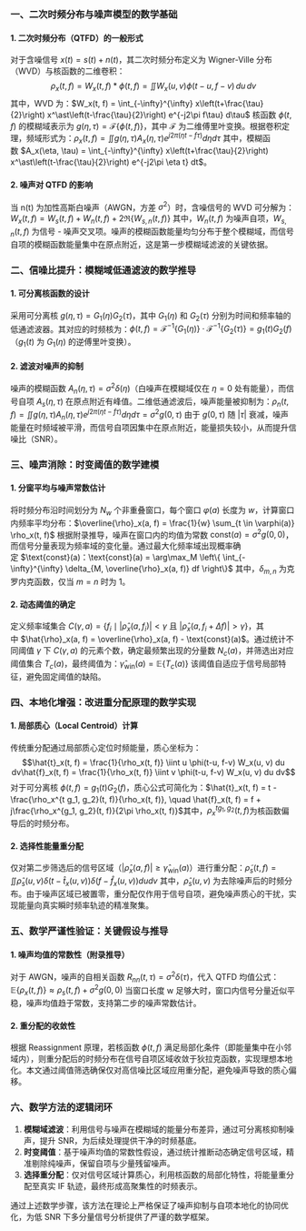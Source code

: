 ### 一、二次时频分布与噪声模型的数学基础

#### 1. 二次时频分布（QTFD）的一般形式

对于含噪信号 $x(t) = s(t) + n(t)$，其二次时频分布定义为 Wigner-Ville 分布（WVD）与核函数的二维卷积：$$\rho_x(t, f) = W_x(t, f) \ast \phi(t, f) = \iint W_x(u, v) \phi(t-u, f-v) \, du \, dv$$ 其中，WVD 为：$W_x(t, f) = \int_{-\infty}^{\infty} x\left(t+\frac{\tau}{2}\right) x^\ast\left(t-\frac{\tau}{2}\right) e^{-j2\pi f\tau} d\tau$ 核函数 $\phi(t, f)$ 的模糊域表示为 $g(\eta, \tau) = \mathcal{F}\{\phi(t, f)\}$，其中 $\mathcal{F}$ 为二维傅里叶变换。根据卷积定理，频域形式为：$\rho_x(t, f) = \iint g(\eta, \tau) A_x(\eta, \tau) e^{j2\pi(\eta t - f\tau)} d\eta d\tau$ 其中，模糊函数 $A_x(\eta, \tau) = \int_{-\infty}^{\infty} x\left(t+\frac{\tau}{2}\right) x^\ast\left(t-\frac{\tau}{2}\right) e^{-j2\pi \eta t} dt$。

#### 2. 噪声对 QTFD 的影响

当 n(t) 为加性高斯白噪声（AWGN，方差 $\sigma^2$）时，含噪信号的 WVD 可分解为：$W_x(t, f) = W_s(t, f) + W_n(t, f) + 2\Re\{W_{s,n}(t, f)\}$ 其中，$W_n(t, f)$ 为噪声自项，$W_{s,n}(t, f)$ 为信号 - 噪声交叉项。噪声的模糊函数能量均匀分布于整个模糊域，而信号自项的模糊函数能量集中在原点附近，这是第一步模糊域滤波的关键依据。

### 二、信噪比提升：模糊域低通滤波的数学推导

#### 1. 可分离核函数的设计

采用可分离核 $g(\eta, \tau) = G_1(\eta) G_2(\tau)$，其中 $G_1(\eta)$ 和 $G_2(\tau)$ 分别为时间和频率轴的低通滤波器。其对应的时频核为：$\phi(t, f) = \mathcal{F}^{-1}\{G_1(\eta)\} \cdot \mathcal{F}^{-1}\{G_2(\tau)\} = g_1(t) G_2(f)$ （$g_1(t)$ 为 $G_1(\eta)$ 的逆傅里叶变换）。

#### 2. 滤波对噪声的抑制

噪声的模糊函数 $A_n(\eta, \tau) = \sigma^2 \delta(\eta)$（白噪声在模糊域仅在 $\eta=0$ 处有能量），而信号自项 $A_s(\eta, \tau)$ 在原点附近有峰值。二维低通滤波后，噪声能量被抑制为：$\rho_n(t, f) = \iint g(\eta, \tau) A_n(\eta, \tau) e^{j2\pi(\eta t - f\tau)} d\eta d\tau = \sigma^2 g(0, \tau)$ 由于 $g(0, \tau)$ 随 $|\tau|$ 衰减，噪声能量在时频域被平滑，而信号自项因集中在原点附近，能量损失较小，从而提升信噪比（SNR）。

### 三、噪声消除：时变阈值的数学建模

#### 1. 分窗平均与噪声常数估计

将时频分布沿时间划分为 $N_w$ 个非重叠窗口，每个窗口 $\varphi(a)$ 长度为 $w$，计算窗口内频率平均分布：$\overline{\rho}_x(a, f) = \frac{1}{w} \sum_{t \in \varphi(a)} \rho_x(t, f)$ 根据附录推导，噪声在窗口内的均值为常数 $\text{const}(a) = \sigma^2 g(0, 0)$，而信号分量表现为频率域的变化量。通过最大化频率域出现概率确定 $\text{const}(a)：\text{const}(a) = \arg\max_M \left\{ \int_{-\infty}^{\infty} \delta_{M, \overline{\rho}_x(a, f)} df \right\}$ 其中，$\delta_{m,n}$ 为克罗内克函数，仅当 $m=n$ 时为 1。

#### 2. 动态阈值的确定

定义频率域集合 $C(\gamma, a) = \{ f_i \mid |\hat{\rho}_x(a, f_i)| < \gamma \text{ 且 } |\hat{\rho}_x(a, f_i+\Delta f)| > \gamma \}$，其中 $\hat{\rho}_x(a, f) = \overline{\rho}_x(a, f) - \text{const}(a)$。通过统计不同阈值 $\gamma$ 下 $C(\gamma, a)$ 的元素个数，确定最频繁出现的分量数 $N_c(a)$，并筛选出对应阈值集合 $T_c(a)$，最终阈值为：$\hat{\gamma}_{\text{win}}(a) = \mathbb{E}\{ T_c(a) \}$ 该阈值自适应于信号局部特征，避免固定阈值的缺陷。

### 四、本地化增强：改进重分配原理的数学实现

#### 1. 局部质心（Local Centroid）计算

传统重分配通过局部质心定位时频能量，质心坐标为：$$\hat{t}_x(t, f) = \frac{1}{\rho_x(t, f)} \iint u \phi(t-u, f-v) W_x(u, v) du dv\hat{f}_x(t, f) = \frac{1}{\rho_x(t, f)} \iint v \phi(t-u, f-v) W_x(u, v) du dv$$ 对于可分离核 $\phi(t, f) = g_1(t) G_2(f)$，质心公式可简化为：$\hat{t}_x(t, f) = t - \frac{\rho_x^{t g_1, g_2}(t, f)}{\rho_x(t, f)}, \quad \hat{f}_x(t, f) = f + j\frac{\rho_x^{g_1, g_2}(t, f)}{2\pi \rho_x(t, f)}$其中，$\rho_x^{t g_1, g_2}(t, f)$为核函数偏导后的时频分布。

#### 2. 选择性能量重分配

仅对第二步筛选后的信号区域（$|\hat{\rho}_x(a, f)| \geq \hat{\gamma}_{\text{win}}(a)$）进行重分配：$\tilde{\rho}_s(t, f) = \iint \hat{\rho}_s(u, v) \delta\left(t-\hat{t}_x(u, v)\right) \delta\left(f-\hat{f}_x(u, v)\right) du dv$ 其中，$\hat{\rho}_s(u, v)$ 为去除噪声后的时频分布。由于噪声区域已被置零，重分配仅作用于信号自项，避免噪声质心的干扰，实现能量向真实瞬时频率轨迹的精准聚集。

### 五、数学严谨性验证：关键假设与推导

#### 1. 噪声均值的常数性（附录推导）

对于 AWGN，噪声的自相关函数 $R_{nn}(t, \tau) = \sigma^2 \delta(\tau)$，代入 QTFD 均值公式：$\mathbb{E}\{\rho_x(t, f)\} \approx \rho_s(t, f) + \sigma^2 g(0, 0)$ 当窗口长度 w 足够大时，窗口内信号分量近似平稳，噪声均值趋于常数，支持第二步的噪声常数估计。

#### 2. 重分配的收敛性

根据 Reassignment 原理，若核函数 $\phi(t, f)$ 满足局部化条件（即能量集中在小邻域内），则重分配后的时频分布在信号自项区域收敛于狄拉克函数，实现理想本地化。本文通过阈值筛选确保仅对高信噪比区域应用重分配，避免噪声导致的质心偏移。

### 六、数学方法的逻辑闭环

1. **模糊域滤波**：利用信号与噪声在模糊域的能量分布差异，通过可分离核抑制噪声，提升 SNR，为后续处理提供干净的时频基底。
2. **时变阈值**：基于噪声均值的常数性假设，通过统计推断动态确定信号区域，精准剔除纯噪声，保留自项与少量残留噪声。
3. **选择重分配**：仅对信号区域计算质心，利用核函数的局部化特性，将能量重分配至真实 IF 轨迹，最终形成高聚集性的时频表示。

  

通过上述数学步骤，该方法在理论上严格保证了噪声抑制与自项本地化的协同优化，为低 SNR 下多分量信号分析提供了严谨的数学框架。